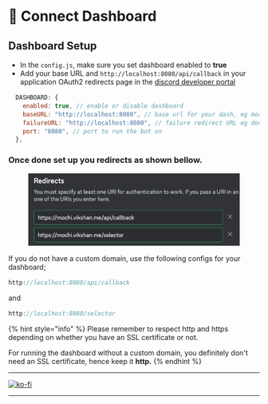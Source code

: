 # 🔌 Connect Dashboard

## Dashboard Setup

* In the `config.js`, make sure you set dashboard enabled to **true**
* Add your base URL and `http://localhost:8080/api/callback` in your application OAuth2 redirects page in the [discord developer portal](https://discord.com/developers/applications)

```js
  DASHBOARD: {
    enabled: true, // enable or disable dashboard
    baseURL: "http://localhost:8080", // base url for your dash, eg mochi.vikshan.me
    failureURL: "http://localhost:8080", // failure redirect URL eg docs.vikshan.me
    port: "8080", // port to run the bot on
  },
```

### Once done set up you redirects as shown bellow.

<figure><img src="../../.gitbook/assets/image (8).png" alt=""><figcaption></figcaption></figure>

If you do not have a custom domain, use the following configs for your dashboard;

```javascript
http://localhost:8080/api/callback
```

and

```javascript
http://localhost:8080/selector
```

{% hint style="info" %}
Please remember to respect http and https depending on whether you have an SSL certificate or not.

For running the dashboard without a custom domain, you definitely don't need an SSL certificate, hence keep it **http.**
{% endhint %}

***

[![ko-fi](https://ko-fi.com/img/githubbutton\_sm.svg)](https://ko-fi.com/vikshan)

***
